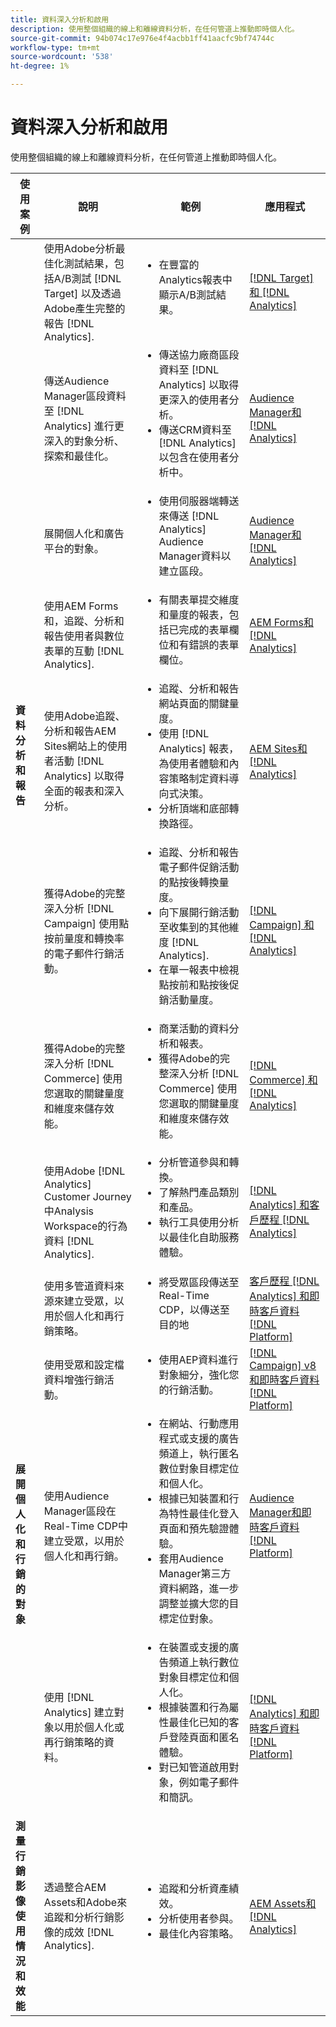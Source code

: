 ```yaml
---
title: 資料深入分析和啟用
description: 使用整個組織的線上和離線資料分析，在任何管道上推動即時個人化。
source-git-commit: 94b074c17e976e4f4acbb1ff41aacfc9bf74744c
workflow-type: tm+mt
source-wordcount: '538'
ht-degree: 1%

---
```



# 資料深入分析和啟用

使用整個組織的線上和離線資料分析，在任何管道上推動即時個人化。

<table>

<thead>
    <tr>
      <th>使用案例</th>
      <th>說明</th>
      <th>範例</th>
      <th>應用程式</th>
    </tr>
  </thead>

<tbody>
  <!--  ROW 2  -->
 <tr>
   <td rowspan="8"><b>資料分析和報告</b></td>

<!--  ROW 2a  -->
<td>使用Adobe分析最佳化測試結果，包括A/B測試 [!DNL Target] 以及透過Adobe產生完整的報告 [!DNL Analytics].</td>
   <td><ul style="margin-top: 0;">
        <li>在豐富的Analytics報表中顯示A/B測試結果。</li>
       </ul></td>
   <td><a href="../integrations-between-applications/target/target-analytics.md" target="_blank" rel="noopener noreferrer">[!DNL Target] 和 [!DNL Analytics]</a></td>
  </tr>

<!--  ROW 2b  -->
<tr>
   <td>傳送Audience Manager區段資料至 [!DNL Analytics] 進行更深入的對象分析、探索和最佳化。</td>
    <td><ul style="margin-top: 0;">
        <li>傳送協力廠商區段資料至 [!DNL Analytics] 以取得更深入的使用者分析。</li>
        <li>傳送CRM資料至 [!DNL Analytics] 以包含在使用者分析中。</li>
       </ul></td>
   <td><a href="../integrations-between-applications/aam/aam-analytics.md" target="_blank" rel="noopener noreferrer">Audience Manager和 [!DNL Analytics]</a></td>
 </tr>

<!--  ROW 2c -->
<tr>
   <td>展開個人化和廣告平台的對象。</td>
    <td><ul style="margin-top: 0;">
        <li>使用伺服器端轉送來傳送 [!DNL Analytics] Audience Manager資料以建立區段。</li>
       </ul></td>
   <td><a href="../integrations-between-applications/aam/aam-analytics.md" target="_blank" rel="noopener noreferrer">Audience Manager和 [!DNL Analytics]</a></td>
 </tr>

<!--  ROW 2d  -->
<tr>
   <td>使用AEM Forms和，追蹤、分析和報告使用者與數位表單的互動 [!DNL Analytics]. </td>
   <td><ul style="margin-top: 0;">
        <li>有關表單提交維度和量度的報表，包括已完成的表單欄位和有錯誤的表單欄位。</li>
       </ul></td>
   <td><a href="../integrations-between-applications/experience-manager/experience-manager-analytics.md" target="_blank" rel="noopener noreferrer">AEM Forms和 [!DNL Analytics]</a></td>
 </tr>

<!--  ROW 2e  -->
<tr>
   <td>使用Adobe追蹤、分析和報告AEM Sites網站上的使用者活動 [!DNL Analytics] 以取得全面的報表和深入分析。</td>
   <td><ul style="margin-top: 0;">
        <li>追蹤、分析和報告網站頁面的關鍵量度。</li>
        <li>使用 [!DNL Analytics] 報表，為使用者體驗和內容策略制定資料導向式決策。</li>
        <li>分析頂端和底部轉換路徑。</li>
       </ul></td>
   <td><a href="../integrations-between-applications/experience-manager/experience-manager-analytics.md" target="_blank" rel="noopener noreferrer">AEM Sites和 [!DNL Analytics]</a></td>
 </tr>

<!--  ROW 2f  -->
<tr>
   <td>獲得Adobe的完整深入分析 [!DNL Campaign] 使用點按前量度和轉換率的電子郵件行銷活動。</td>
   <td><ul style="margin-top: 0;">
        <li>追蹤、分析和報告電子郵件促銷活動的點按後轉換量度。</li>
        <li>向下展開行銷活動至收集到的其他維度 [!DNL Analytics].</li>
        <li>在單一報表中檢視點按前和點按後促銷活動量度。</li>
       </ul></td>
   <td><a href="../integrations-between-applications/campaign/campaign-analytics.md" target="_blank" rel="noopener noreferrer">[!DNL Campaign] 和 [!DNL Analytics]</a></td>
 </tr>

<!--  ROW 2g  -->
<tr>
   <td>獲得Adobe的完整深入分析 [!DNL Commerce] 使用您選取的關鍵量度和維度來儲存效能。</td>
   <td><ul style="margin-top: 0;">
        <li>商業活動的資料分析和報表。</li>
        <li>獲得Adobe的完整深入分析 [!DNL Commerce] 使用您選取的關鍵量度和維度來儲存效能。</li>
       </ul></td>
   <td><a href="../integrations-between-applications/commerce/commerce-analytics.md" target="_blank" rel="noopener noreferrer">[!DNL Commerce] 和 [!DNL Analytics]</a></td>
 </tr>

<!--  ROW 2h  -->
<tr>
   <td>使用Adobe [!DNL Analytics] Customer Journey中Analysis Workspace的行為資料 [!DNL Analytics].</td>
   <td><ul style="margin-top: 0;">
        <li>分析管道參與和轉換。</li>
        <li>了解熱門產品類別和產品。</li>
        <li>執行工具使用分析以最佳化自助服務體驗。</li>
       </ul></td>
   <td><a href="../integrations-between-applications/analytics/analytics-customer-journey-analytics.md" target="_blank" rel="noopener noreferrer">[!DNL Analytics] 和客戶歷程 [!DNL Analytics]</a></td>
 </tr>


<!--  Row 3  -->
<tr>
  <td rowspan="5"><b>展開個人化和行銷的對象</b></td>
 </tr>

<!--  ROW 3a  -->
<tr>
  <td>使用多管道資料來源來建立受眾，以用於個人化和再行銷策略。</td>
  <td><ul style="margin-top: 0;"><li>將受眾區段傳送至Real-Time CDP，以傳送至目的地</li>
     </ul></td>
  <td><a href="../integrations-between-applications/rtcdp/rtcdp-cja.md" target="_blank" rel="noopener noreferrer">客戶歷程 [!DNL Analytics] 和即時客戶資料 [!DNL Platform]</a></td>
 </tr>

<!--  ROW 3c  -->
<tr>
  <td>使用受眾和設定檔資料增強行銷活動。</td>
  <td><ul style="margin-top: 0;">
        <li>使用AEP資料進行對象細分，強化您的行銷活動。</li>
      </ul></td>
   <td><a href="../integrations-between-applications/campaign/campaign-rtcdp.md">[!DNL Campaign] v8和即時客戶資料 [!DNL Platform]</a></td>
 </tr>

<!--  ROW 3d  -->
<tr>
  <td>使用Audience Manager區段在Real-Time CDP中建立受眾，以用於個人化和再行銷。</td>
  <td><ul style="margin-top: 0;">
        <li>在網站、行動應用程式或支援的廣告頻道上，執行匿名數位對象目標定位和個人化。</li>
        <li>根據已知裝置和行為特性最佳化登入頁面和預先驗證體驗。</li>
        <li>套用Audience Manager第三方資料網路，進一步調整並擴大您的目標定位對象。</li>
      </ul></td>
  <td><a href="../integrations-between-applications/aam/aam-rtcdp.md" target="_blank" rel="noopener noreferrer">Audience Manager和即時客戶資料 [!DNL Platform]</a></td>
 </tr>

<!--  ROW 3e  -->
<td>使用 [!DNL Analytics] 建立對象以用於個人化或再行銷策略的資料。</td>
   <td><ul style="margin-top: 0;"><li>在裝置或支援的廣告頻道上執行數位對象目標定位和個人化。</li>
           <li>根據裝置和行為屬性最佳化已知的客戶登陸頁面和匿名體驗。</li>
           <li>對已知管道啟用對象，例如電子郵件和簡訊。</li>
        </ul></td>
   <td><a href="../integrations-between-applications/analytics/analytics-rtcdp.md" target="_blank" rel="noopener noreferrer">[!DNL Analytics] 和即時客戶資料 [!DNL Platform]</a></td>


<!--  ROW 4  -->
<tr>
   <td><b>測量行銷影像使用情況和效能</b></td>
   <td>透過整合AEM Assets和Adobe來追蹤和分析行銷影像的成效 [!DNL Analytics].</td>
   <td><ul style="margin-top: 0;"><li>追蹤和分析資產績效。</li>
           <li>分析使用者參與。</li>
           <li>最佳化內容策略。</li>
        </ul></td>
   <td><a href="../integrations-between-applications/experience-manager/experience-manager-analytics.md" target="_blank" rel="noopener noreferrer">AEM Assets和 [!DNL Analytics]</a></td>
 </tr>
 </tbody>
 </table>
